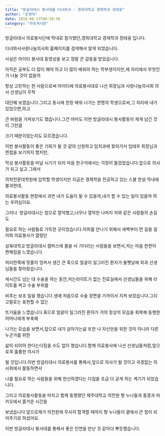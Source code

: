 ```yaml
---
title: "방글라데시 봉사대를 다녀와서 - 경희대학교 경제학과 정태웅"
author: "운영자"
date: 2010-08-23T08:59:56
category: "자유게시판"
---
```


방글라데시 의료봉사단에 막내로 참가했던,경희대학교 경제학과 정태웅 입니다.

다녀와서사랑나눔의사회 홈페이지를 검색해서 알게 되었습니다.

사실은 아이티 봉사대 동영상을 보고 정말 큰 감동을 받았습니다.

아직은 공부도 더 많이 해야 하고 더 많이 배워야 하는 학부생이지만,제 자리에서 무엇인가 나눌 것이 없을까

항상 고민하는 한 사람으로써 아이티에 의료봉사대로 나선 회장님과 사랑나눔의사회 의사 선생님이 무척

대단해 보였습니다.그리고 동시에 한창 배워 나가는 한명의 학생으로써,그 자리에 내가 있었으면,하고

큰 바람을 가져보기도 했습니다.그건 아마도 이번 방글라데시 봉사활동이 제게 남긴 것이 그만큼

크기 때문이었는지도 모르겠습니다.

이번 봉사활동이 좋은 기회가 될 것 같아 신청하고 임치과에 찾아가서 임태우 회장님과 면접을 보기까지 했지만,

막상 봉사활동을 떠날 시기가 되자 마음 한구석에서는 걱정이 들었었습니다.앞으로 의사가 되고 싶고 그래서

의학전문대학원에 입학할 학생이지만 지금은 경제학을 전공하고 있는 스물 한살 막내에 불과한데,

의료봉사활동 현장에서 과연 내가 도움이 될 수 있을까,내가 할 수 있는 일이 있을까 하는 우려심이요.

그러나  방글라데시는 참으로 열악했고,너무나 열악한 나머지 저와 같은 사람들의 손길도

필요로 하는 사람들로 가득한 곳이었습니다.저희를 만나기 위해서 새벽부터 먼 길을 걸어와 의료봉사가 열렸던

삼육대학교 방글라데시 캠퍼스에 줄을 서 기다리는 사람들을 보면서,저는 마음 한켠이 짠해짐을 느꼈습니다.

머리한쪽에 핏줄이 엉켜서 생긴 큰 혹으로 얼굴이 일그러진 환자가 둘쨋날에 외과 선생님들을 찾아왔습니다.

세시간도 넘는 대 수술을 하는 동안,저는라이트가 없는 진료실에서 선생님들을 위해 라이트를 켜고 수술 부위를

비추는 보조 일을 했습니다.생애 처음으로 수술 장면을 가까이서 지켜 보았습니다.그리고말로는 표현할 수 없는

뜨거움을 느꼈습니다.혹으로 얼굴이 일그러진 환자가 거의 정상의 모습을 회복해 동행한 어머니에게 부축해

나가는 모습을 보면서,앞으로 내가 살아가는삶 또한 나 자신만을 위한 것이 아니라 다른 누군가를 위한

삶이 되어야 한다는다짐을 수도 없이 했습니다.함께 의료봉사에 나선 선생님들처럼,앞으로꼭 훌륭한 의사가

될 것입니다.이번 방글라데시 의료봉사를 통해서,앞으로 의사가 될 것이고 국경없는 의사회에서 활동하면서

나를 필요로 하는 사람들을 위해 헌신하겠다는 다짐을 조금 더 굳게 하는 계기가 되었습니다.

그리고 의료봉사활동을 마치고 함께 동행했던 제주대학교 의전원 형 누나들과 홍콩과 마카오에서 즐거운 시간을

보냈습니다.앞으로제가 의전원에 무사히 합격할 때까지 형 누나들이 곁에서 큰 힘이 되어주기로 하셨어요.

이번 방글라데시 봉사대를 통해서 좋은 인연을 만난 것 같아더 뿌듯했습니다.
